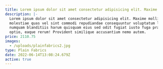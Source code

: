 ```yaml
---
title: Lorem ipsum dolor sit amet consectetur adipisicing elit. Maxime mollitia
description: |-
  Lorem ipsum dolor sit amet consectetur adipisicing elit. Maxime mollitia,
  molestiae quas vel sint commodi repudiandae consequuntur voluptatum laborum
  numquam blanditiis harum quisquam eius sed odit fugiat iusto fuga praesentium
  optio, eaque rerum! Provident similique accusantium nemo autem.
price: 2110.75
images:
  - /uploads/plainfabrics2.jpg
type: Plain Fabrics
date: 2022-06-14T13:08:24.679Z
active: true
---
```

